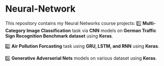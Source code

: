 # Neural-Network
This repository contains my Neural Networks course projects:
:one: **Multi-Category Image Classification** task via **CNN** models on **German Traffic Sign Recognition Benchmark dataset** using **Keras**.

:two: **Air Pollution Forcasting** task using **GRU, LSTM, and RNN** using **Keras**.

:three: **Generative Adverserial Nets** models on various dataset using **Keras**. 
